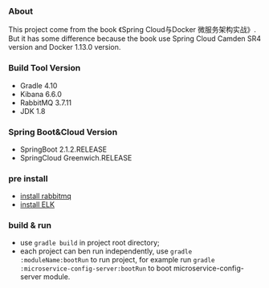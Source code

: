 ### About
This project come from the book 《Spring Cloud与Docker 微服务架构实战》.
But it has some difference because the book use Spring Cloud Camden SR4 version and
Docker 1.13.0 version.

### Build Tool Version
- Gradle 4.10
- Kibana 6.6.0
- RabbitMQ 3.7.11
- JDK 1.8

### Spring Boot&Cloud Version 
- SpringBoot 2.1.2.RELEASE
- SpringCloud Greenwich.RELEASE

### pre install
- [install rabbitmq](https://blog.csdn.net/u010046908/article/details/54773323)
- [install ELK](https://blog.csdn.net/callmepls1/article/details/79441505)

### build & run
- use ```gradle build``` in project root directory;
- each project can ben run independently, use ```gradle :moduleName:bootRun``` to run project,
for example run ```gradle :microservice-config-server:bootRun``` to boot microservice-config-server module.